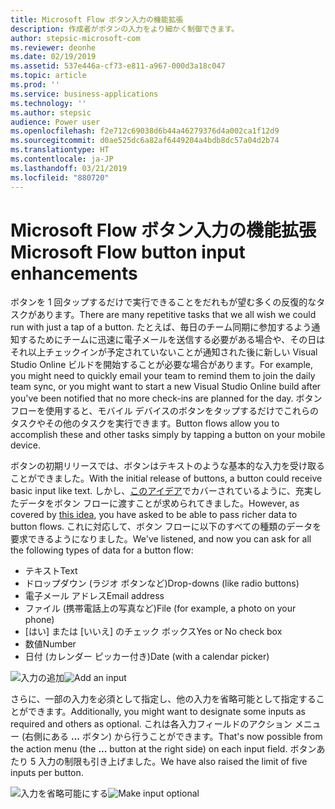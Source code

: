 ```yaml
---
title: Microsoft Flow ボタン入力の機能拡張
description: 作成者がボタンの入力をより細かく制御できます。
author: stepsic-microsoft-com
ms.reviewer: deonhe
ms.date: 02/19/2019
ms.assetid: 537e446a-cf73-e811-a967-000d3a18c047
ms.topic: article
ms.prod: ''
ms.service: business-applications
ms.technology: ''
ms.author: stepsic
audience: Power user
ms.openlocfilehash: f2e712c69038d6b44a46279376d4a002ca1f12d9
ms.sourcegitcommit: d0ae525dc6a82af6449204a4bdb8dc57a04d2b74
ms.translationtype: HT
ms.contentlocale: ja-JP
ms.lasthandoff: 03/21/2019
ms.locfileid: "880720"
---
```

# <a name="microsoft-flow-button-input-enhancements"></a><span data-ttu-id="c4f64-103">Microsoft Flow ボタン入力の機能拡張</span><span class="sxs-lookup"><span data-stu-id="c4f64-103">Microsoft Flow button input enhancements</span></span>




<span data-ttu-id="c4f64-104">ボタンを 1 回タップするだけで実行できることをだれもが望む多くの反復的なタスクがあります。</span><span class="sxs-lookup"><span data-stu-id="c4f64-104">There are many repetitive tasks that we all wish we could run with just a tap of a button.</span></span> <span data-ttu-id="c4f64-105">たとえば、毎日のチーム同期に参加するよう通知するためにチームに迅速に電子メールを送信する必要がある場合や、その日はそれ以上チェックインが予定されていないことが通知された後に新しい Visual Studio Online ビルドを開始することが必要な場合があります。</span><span class="sxs-lookup"><span data-stu-id="c4f64-105">For example, you might need to quickly email your team to remind them to join the daily team sync, or you might want to start a new Visual Studio Online build after you've been notified that no more check-ins are planned for the day.</span></span> <span data-ttu-id="c4f64-106">ボタン フローを使用すると、モバイル デバイスのボタンをタップするだけでこれらのタスクやその他のタスクを実行できます。</span><span class="sxs-lookup"><span data-stu-id="c4f64-106">Button flows allow you to accomplish these and other tasks simply by tapping a button on your mobile device.</span></span>

<span data-ttu-id="c4f64-107">ボタンの初期リリースでは、ボタンはテキストのような基本的な入力を受け取ることができました。</span><span class="sxs-lookup"><span data-stu-id="c4f64-107">With the initial release of buttons, a button could receive basic input like text.</span></span> <span data-ttu-id="c4f64-108">しかし、[このアイデア](https://powerusers.microsoft.com/t5/Flow-Ideas/Create-multiple-input-types-for-buttons/idi-p/33695)でカバーされているように、充実したデータをボタン フローに渡すことが求められてきました。</span><span class="sxs-lookup"><span data-stu-id="c4f64-108">However, as covered by [this idea](https://powerusers.microsoft.com/t5/Flow-Ideas/Create-multiple-input-types-for-buttons/idi-p/33695), you have asked to be able to pass richer data to button flows.</span></span> <span data-ttu-id="c4f64-109">これに対応して、ボタン フローに以下のすべての種類のデータを要求できるようになりました。</span><span class="sxs-lookup"><span data-stu-id="c4f64-109">We've listened, and now you can ask for all the following types of data for a button flow:</span></span>

- <span data-ttu-id="c4f64-110">テキスト</span><span class="sxs-lookup"><span data-stu-id="c4f64-110">Text</span></span>
- <span data-ttu-id="c4f64-111">ドロップダウン (ラジオ ボタンなど)</span><span class="sxs-lookup"><span data-stu-id="c4f64-111">Drop-downs (like radio buttons)</span></span>
- <span data-ttu-id="c4f64-112">電子メール アドレス</span><span class="sxs-lookup"><span data-stu-id="c4f64-112">Email address</span></span>
- <span data-ttu-id="c4f64-113">ファイル (携帯電話上の写真など)</span><span class="sxs-lookup"><span data-stu-id="c4f64-113">File (for example, a photo on your phone)</span></span>
- <span data-ttu-id="c4f64-114">[はい] または [いいえ] のチェック ボックス</span><span class="sxs-lookup"><span data-stu-id="c4f64-114">Yes or No check box</span></span>
- <span data-ttu-id="c4f64-115">数値</span><span class="sxs-lookup"><span data-stu-id="c4f64-115">Number</span></span>
- <span data-ttu-id="c4f64-116">日付 (カレンダー ピッカー付き)</span><span class="sxs-lookup"><span data-stu-id="c4f64-116">Date (with a calendar picker)</span></span>

<span data-ttu-id="c4f64-117">![入力の追加](media/flow-button-enhancements-1.png "入力の追加")</span><span class="sxs-lookup"><span data-stu-id="c4f64-117">![Add an input](media/flow-button-enhancements-1.png "Add an input")</span></span>

<span data-ttu-id="c4f64-118">さらに、一部の入力を必須として指定し、他の入力を省略可能として指定することができます。</span><span class="sxs-lookup"><span data-stu-id="c4f64-118">Additionally, you might want to designate some inputs as required and others as optional.</span></span> <span data-ttu-id="c4f64-119">これは各入力フィールドのアクション メニュー (右側にある **...** ボタン) から行うことができます。</span><span class="sxs-lookup"><span data-stu-id="c4f64-119">That's now possible from the action menu (the **...** button at the right side) on each input field.</span></span> <span data-ttu-id="c4f64-120">ボタンあたり 5 入力の制限も引き上げました。</span><span class="sxs-lookup"><span data-stu-id="c4f64-120">We have also raised the limit of five inputs per button.</span></span>

<span data-ttu-id="c4f64-121">![入力を省略可能にする](media/flow-button-enhancements-2.png "入力を省略可能にする")</span><span class="sxs-lookup"><span data-stu-id="c4f64-121">![Make input optional](media/flow-button-enhancements-2.png "Make input optional")</span></span>